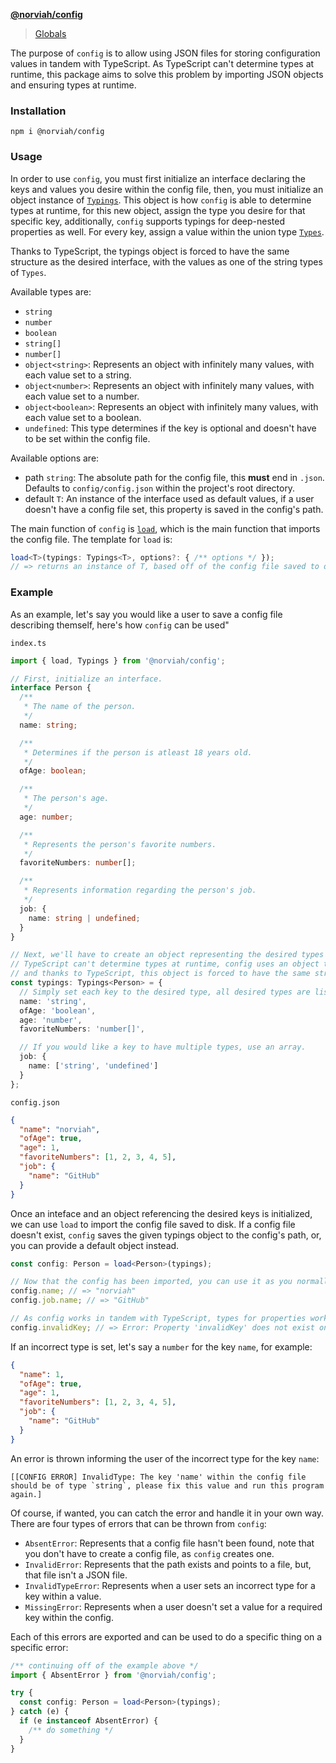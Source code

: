 **[@norviah/config](README.md)**

> [Globals](globals.md)

The purpose of `config` is to allow using JSON files for storing configuration values in tandem with TypeScript. As TypeScript can't determine types at runtime, this package aims to solve this problem by importing JSON objects and ensuring types at runtime.

### Installation

```
npm i @norviah/config
```

### Usage

In order to use `config`, you must first initialize an interface declaring the keys and values you desire within the config file, then, you must initialize an object instance of <code><a href="./src/types/typings.ts">Typings</a></code>. This object is how `config` is able to determine types at runtime, for this new object, assign the type you desire for that specific key, additionally, `config` supports typings for deep-nested properties as well. For every key, assign a value within the union type <code><a href="./src/types/types.ts">Types</a></code>.

Thanks to TypeScript, the typings object is forced to have the same structure as the desired interface, with the values as one of the string types of `Types`.

Available types are:
- `string`
- `number`
- `boolean`
- `string[]`
- `number[]`
- `object<string>`: Represents an object with infinitely many values, with each value set to a string.
- `object<number>`: Represents an object with infinitely many values, with each value set to a number.
- `object<boolean>`: Represents an object with infinitely many values, with each value set to a boolean.
- `undefined`: This type determines if the key is optional and doesn't have to be set within the config file.

Available options are:
- path `string`: The absolute path for the config file, this **must** end in `.json`. Defaults to `config/config.json` within the project's root directory.
- default `T`: An instance of the interface used as default values, if a user doesn't have a config file set, this property is saved in the config's path.

The main function of `config` is <code><a href="./src/util/load.ts">load</a></code>, which is the main function that imports the config file. The template for `load` is:

```TypeScript
load<T>(typings: Typings<T>, options?: { /** options */ });
// => returns an instance of T, based off of the config file saved to disk
```

### Example

As an example, let's say you would like a user to save a config file describing themself, here's how `config` can be used"

`index.ts`

```TypeScript
import { load, Typings } from '@norviah/config';

// First, initialize an interface.
interface Person {
  /**
   * The name of the person.
   */
  name: string;

  /**
   * Determines if the person is atleast 18 years old.
   */
  ofAge: boolean;

  /**
   * The person's age.
   */
  age: number;

  /**
   * Represents the person's favorite numbers.
   */
  favoriteNumbers: number[];

  /**
   * Represents information regarding the person's job.
   */
  job: {
    name: string | undefined;
  }
}

// Next, we'll have to create an object representing the desired types for each key. As
// TypeScript can't determine types at runtime, config uses an object to determine this,
// and thanks to TypeScript, this object is forced to have the same structure as the given interface.
const typings: Typings<Person> = {
  // Simply set each key to the desired type, all desired types are listed above.
  name: 'string',
  ofAge: 'boolean',
  age: 'number',
  favoriteNumbers: 'number[]',

  // If you would like a key to have multiple types, use an array.
  job: {
    name: ['string', 'undefined']
  }
};
```

`config.json`

```JSON
{
  "name": "norviah",
  "ofAge": true,
  "age": 1,
  "favoriteNumbers": [1, 2, 3, 4, 5],
  "job": {
    "name": "GitHub"
  }
}
```

Once an inteface and an object referencing the desired keys is initialized, we can use `load` to import the config file saved to disk. If a config file doesn't exist, `config` saves the given typings object to the config's path, or, you can provide a default object instead.

```TypeScript
const config: Person = load<Person>(typings);

// Now that the config has been imported, you can use it as you normally would.
config.name; // => "norviah"
config.job.name; // => "GitHub"

// As config works in tandem with TypeScript, types for properties works as normal as well.
config.invalidKey; // => Error: Property 'invalidKey' does not exist on type 'Person'.
```

If an incorrect type is set, let's say a `number` for the key `name`, for example:

```JSON
{
  "name": 1,
  "ofAge": true,
  "age": 1,
  "favoriteNumbers": [1, 2, 3, 4, 5],
  "job": {
    "name": "GitHub"
  }
}
```

An error is thrown informing the user of the incorrect type for the key `name`:

```
[[CONFIG ERROR] InvalidType: The key 'name' within the config file should be of type `string`, please fix this value and run this program again.]
```

Of course, if wanted, you can catch the error and handle it in your own way. There are four types of errors that can be thrown from `config`:
- `AbsentError`: Represents that a config file hasn't been found, note that you don't have to create a config file, as `config` creates one.
- `InvalidError`: Represents that the path exists and points to a file, but, that file isn't a JSON file.
- `InvalidTypeError`: Represents when a user sets an incorrect type for a key within a value.
- `MissingError`: Represents when a user doesn't set a value for a required key within the config.

Each of this errors are exported and can be used to do a specific thing on a specific error:

```TypeScript
/** continuing off of the example above */
import { AbsentError } from '@norviah/config';

try {
  const config: Person = load<Person>(typings);
} catch (e) {
  if (e instanceof AbsentError) {
    /** do something */
  }
}
```
